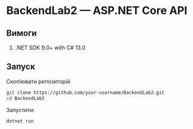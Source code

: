 # BackendLab2 — ASP.NET Core API
## Вимоги
1. .NET SDK 9.0+ with C# 13.0
## Запуск
Скопіювати репозиторій
```bash
git clone https://github.com/your-username/BackendLab2.git
cd BackendLab2
```
Запустити:
```bash
dotnet run
```
